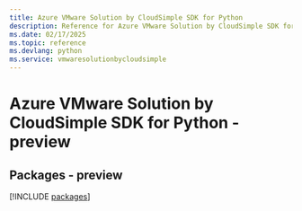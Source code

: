 ```yaml
---
title: Azure VMware Solution by CloudSimple SDK for Python
description: Reference for Azure VMware Solution by CloudSimple SDK for Python
ms.date: 02/17/2025
ms.topic: reference
ms.devlang: python
ms.service: vmwaresolutionbycloudsimple
---
```

# Azure VMware Solution by CloudSimple SDK for Python - preview
## Packages - preview
[!INCLUDE [packages](vmware-solution-by-cloudsimple-index.md)]